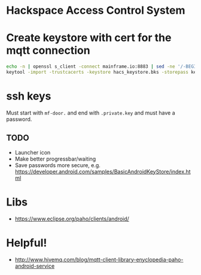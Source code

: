 # Hackspace Access Control System


# Create keystore with cert for the mqtt connection

```sh
echo -n | openssl s_client -connect mainframe.io:8883 | sed -ne '/-BEGIN CERTIFICATE-/,/-END CERTIFICATE-/p' > mqtt_mainframe.io.crt
keytool -import -trustcacerts -keystore hacs_keystore.bks -storepass keystorepw -noprompt -alias mqtt_mainframe -file mqtt_mainframe.io.crt -storetype BKS -providerClass org.bouncycastle.jce.provider.BouncyCastleProvider -providerpath bcprov-ext-jdk14-1.53.jar
```

# ssh keys

Must start with `mf-door.` and end with `.private.key` and must have a password.

## TODO

* Launcher icon
* Make better progressbar/waiting
* Save passwords more secure, e.g. https://developer.android.com/samples/BasicAndroidKeyStore/index.html

# Libs

* https://www.eclipse.org/paho/clients/android/

# Helpful!

* http://www.hivemq.com/blog/mqtt-client-library-enyclopedia-paho-android-service